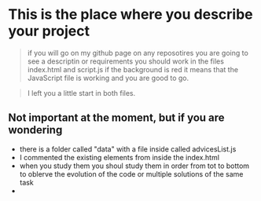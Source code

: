 # This is the place where you describe your project

> if you will go on my github page on any reposotires you are going to see a descriptin or requirements
> you should work in the files index.html and script.js 
> if the background is red it means that the JavaScript file is working
> and you are good to go.

> I left you a little start in both files.



## Not important at the moment, but if you are wondering 

* there is a folder called "data" with a file inside called advicesList.js
* I commented the existing elements from inside the index.html 
* when you study them you shoul study them in order from tot to bottom to oblerve the evolution of the code or multiple solutions of the same task
* 
